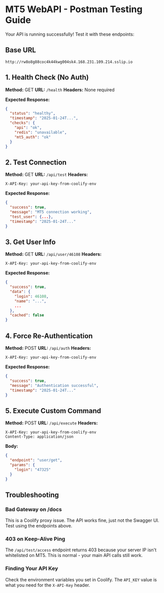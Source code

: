 # MT5 WebAPI - Postman Testing Guide

Your API is running successfully! Test it with these endpoints:

## Base URL
```
http://rw8o8g88coc4k44kwg004sk4.168.231.109.214.sslip.io
```

## 1. Health Check (No Auth)
**Method:** GET
**URL:** `/health`
**Headers:** None required

**Expected Response:**
```json
{
  "status": "healthy",
  "timestamp": "2025-01-24T...",
  "checks": {
    "api": "ok",
    "redis": "unavailable",
    "mt5_auth": "ok"
  }
}
```

## 2. Test Connection
**Method:** GET
**URL:** `/api/test`
**Headers:**
```
X-API-Key: your-api-key-from-coolify-env
```

**Expected Response:**
```json
{
  "success": true,
  "message": "MT5 connection working",
  "test_user": {...},
  "timestamp": "2025-01-24T..."
}
```

## 3. Get User Info
**Method:** GET
**URL:** `/api/user/46108`
**Headers:**
```
X-API-Key: your-api-key-from-coolify-env
```

**Expected Response:**
```json
{
  "success": true,
  "data": {
    "login": 46108,
    "name": "...",
    ...
  },
  "cached": false
}
```

## 4. Force Re-Authentication
**Method:** POST
**URL:** `/api/auth`
**Headers:**
```
X-API-Key: your-api-key-from-coolify-env
```

**Expected Response:**
```json
{
  "success": true,
  "message": "Authentication successful",
  "timestamp": "2025-01-24T..."
}
```

## 5. Execute Custom Command
**Method:** POST
**URL:** `/api/execute`
**Headers:**
```
X-API-Key: your-api-key-from-coolify-env
Content-Type: application/json
```

**Body:**
```json
{
  "endpoint": "user/get",
  "params": {
    "login": "47325"
  }
}
```

## Troubleshooting

### Bad Gateway on /docs
This is a Coolify proxy issue. The API works fine, just not the Swagger UI. Test using the endpoints above.

### 403 on Keep-Alive Ping
The `/api/test/access` endpoint returns 403 because your server IP isn't whitelisted on MT5. This is normal - your main API calls still work.

### Finding Your API Key
Check the environment variables you set in Coolify. The `API_KEY` value is what you need for the `X-API-Key` header.
